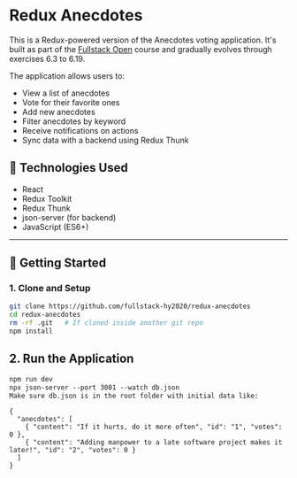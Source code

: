 # Redux Anecdotes

This is a Redux-powered version of the Anecdotes voting application. It's built as part of the [Fullstack Open](https://fullstackopen.com) course and gradually evolves through exercises 6.3 to 6.19.

The application allows users to:
- View a list of anecdotes
- Vote for their favorite ones
- Add new anecdotes
- Filter anecdotes by keyword
- Receive notifications on actions
- Sync data with a backend using Redux Thunk

## 🔧 Technologies Used

- React
- Redux Toolkit
- Redux Thunk
- json-server (for backend)
- JavaScript (ES6+)

---

## 🚀 Getting Started

### 1. Clone and Setup

```bash
git clone https://github.com/fullstack-hy2020/redux-anecdotes
cd redux-anecdotes
rm -rf .git   # If cloned inside another git repo
npm install
```

## 2. Run the Application

```md
npm run dev
npx json-server --port 3001 --watch db.json
Make sure db.json is in the root folder with initial data like:
```
```
{
  "anecdotes": [
    { "content": "If it hurts, do it more often", "id": "1", "votes": 0 },
    { "content": "Adding manpower to a late software project makes it later!", "id": "2", "votes": 0 }
  ]
}
```